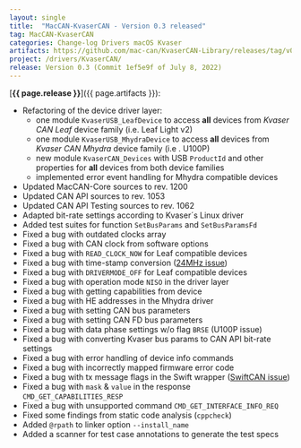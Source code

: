 ```yaml
---
layout: single
title:  "MacCAN-KvaserCAN - Version 0.3 released"
tag: MacCAN-KvaserCAN
categories: Change-log Drivers macOS Kvaser
artifacts: https://github.com/mac-can/KvaserCAN-Library/releases/tag/v0.3
project: /drivers/KvaserCAN/
release: Version 0.3 (Commit 1ef5e9f of July 8, 2022)
---
```

[**{{ page.release }}**]({{ page.artifacts }}):

- Refactoring of the device driver layer:
  - one module `KvaserUSB_LeafDevice` to access **all** devices from _Kvaser CAN Leaf_ device family (i.e. Leaf Light v2)
  - one module `KvaserUSB_MhydraDevice` to access **all** devices from _Kvaser CAN Mhydra_ device family (i.e . U100P)
  - new module `KvaserCAN_Devices` with USB `ProductId` and other properties for **all** devices from both device families
  - implemented error event handling for Mhydra compatible devices
- Updated MacCAN-Core sources to rev. 1200
- Updated CAN API sources to rev. 1053
- Updated CAN API Testing sources to rev. 1062
- Adapted bit-rate settings according to Kvaser´s Linux driver
- Added test suites for function `SetBusParams` and `SetBusParamsFd`
- Fixed a bug with outdated clocks array
- Fixed a bug with CAN clock from software options
- Fixed a bug with `READ_CLOCK_NOW` for Leaf compatible devices
- Fixed a bug with time-stamp conversion ([24MHz issue](https://github.com/mac-can/KvaserCAN-Library/issues/10))
- Fixed a bug with `DRIVERMODE_OFF` for Leaf compatible devices
- Fixed a bug with operation mode `NISO` in the driver layer
- Fixed a bug with getting capabilities from device
- Fixed a bug with HE addresses in the Mhydra driver
- Fixed a bug with setting CAN bus parameters
- Fixed a bug with setting CAN FD bus parameters
- Fixed a bug with data phase settings w/o flag `BRSE` (U100P issue)
- Fixed a bug with converting Kvaser bus params to CAN API bit-rate settings
- Fixed a bug with error handling of device info commands
- Fixed a bug with incorrectly mapped firmware error code
- Fixed a bug with tx message flags in the Swift wrapper ([SwiftCAN issue](https://github.com/mac-can/KvaserCAN-Library/issues/12))
- Fixed a bug with `mask` & `value` in the response `CMD_GET_CAPABILITIES_RESP`
- Fixed a bug with unsupported command `CMD_GET_INTERFACE_INFO_REQ`
- Fixed some findings from static code analysis (`cppcheck`)
- Added `@rpath` to linker option `--install_name`
- Added a scanner for test case annotations to generate the test specs

